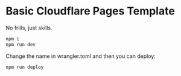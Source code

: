 # Basic Cloudflare Pages Template

No frills, just skills.

```sh
npm i
npm run dev
```

Change the name in wrangler.toml and then you can deploy:

```sh
npm run deploy
```
